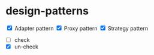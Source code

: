 # design-patterns

<input type="checkbox"  checked /> Adapter pattern
<input type="checkbox"  checked /> Proxy pattern
<input type="checkbox"  checked /> Strategy pattern

- [ ] check
- [x] un-check